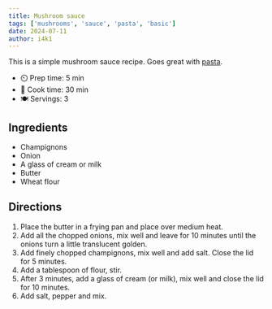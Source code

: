 ```yaml
---
title: Mushroom sauce
tags: ['mushrooms', 'sauce', 'pasta', 'basic']
date: 2024-07-11
author: i4k1
---
```


This is a simple mushroom sauce recipe. Goes great with [pasta](/pasta/).

- ⏲️ Prep time: 5 min
- 🍳 Cook time: 30 min
- 🍽️ Servings: 3

## Ingredients

- Champignons
- Onion
- A glass of cream or milk
- Butter
- Wheat flour

## Directions

1. Place the butter in a frying pan and place over medium heat.
2. Add all the chopped onions, mix well and leave for 10 minutes until the onions turn a little translucent golden.
3. Add finely chopped champignons, mix well and add salt. Close the lid for 5 minutes.
4. Add a tablespoon of flour, stir.
5. After 3 minutes, add a glass of cream (or milk), mix well and close the lid for 10 minutes.
6. Add salt, pepper and mix.
